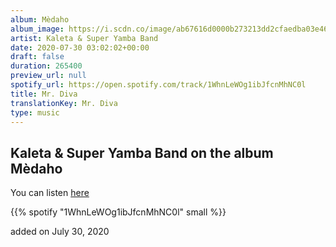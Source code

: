 ```yaml
---
album: Mèdaho
album_image: https://i.scdn.co/image/ab67616d0000b273213dd2cfaedba03e461b9caf
artist: Kaleta & Super Yamba Band
date: 2020-07-30 03:02:02+00:00
draft: false
duration: 265400
preview_url: null
spotify_url: https://open.spotify.com/track/1WhnLeWOg1ibJfcnMhNC0l
title: Mr. Diva
translationKey: Mr. Diva
type: music
---
```


## Kaleta & Super Yamba Band on the album Mèdaho

You can listen [here](https://open.spotify.com/track/1WhnLeWOg1ibJfcnMhNC0l)

{{% spotify "1WhnLeWOg1ibJfcnMhNC0l" small %}}

added on July 30, 2020